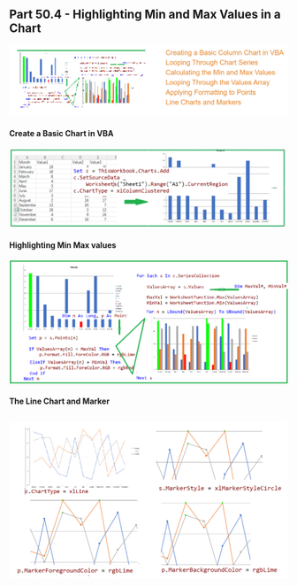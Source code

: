 ## Part 50.4 - Highlighting Min and Max Values in a Chart

![hmmff](../images/hmmff.PNG)

#### Create a Basic Chart in VBA

![fmtbsc](../images/hlmm.PNG)

#### Highlighting Min Max values

![hmm](../images/hmm.PNG)

#### The Line Chart and Marker

## ![lcmk](../images/lcmk.PNG)


